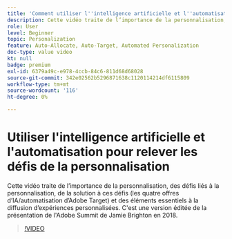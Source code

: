 ```yaml
---
title: 'Comment utiliser l''intelligence artificielle et l''automatisation pour relever les défis de la personnalisation '
description: Cette vidéo traite de l’importance de la personnalisation, des défis liés à la personnalisation, de la solution à ces défis (les quatre offres d’IA/automatisation d’Adobe Target) et des éléments essentiels à la diffusion d’expériences personnalisées. C'est une version éditée de la présentation de l'Adobe Summit de Jamie Brighton en 2018.
role: User
level: Beginner
topic: Personalization
feature: Auto-Allocate, Auto-Target, Automated Personalization
doc-type: value video
kt: null
badge: premium
exl-id: 6379a49c-e978-4ccb-84c6-811d68d68028
source-git-commit: 342e02562b5296871638c1120114214df6115809
workflow-type: tm+mt
source-wordcount: '116'
ht-degree: 0%

---
```


# Utiliser l&#39;intelligence artificielle et l&#39;automatisation pour relever les défis de la personnalisation

Cette vidéo traite de l’importance de la personnalisation, des défis liés à la personnalisation, de la solution à ces défis (les quatre offres d’IA/automatisation d’Adobe Target) et des éléments essentiels à la diffusion d’expériences personnalisées. C&#39;est une version éditée de la présentation de l&#39;Adobe Summit de Jamie Brighton en 2018.

>[!VIDEO](https://video.tv.adobe.com/v/25440/?quality=12)
